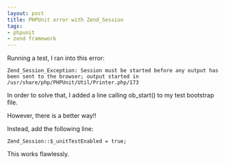 ```yaml
---
layout: post
title: PHPUnit error with Zend_Session
tags:
- phpunit
- zend framework
---
```


Running a test, I ran into this error:

    
    
    Zend_Session_Exception: Session must be started before any output has been sent to the browser; output started in /usr/share/php/PHPUnit/Util/Printer.php/173
    



In order to solve that, I added a line calling ob_start() to my test bootstrap file.  

However, there is a better way!!  

Instead, add the following line:

    
```php?start_inline=1
Zend_Session::$_unitTestEnabled = true;
```



This works flawlessly.
